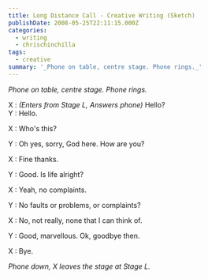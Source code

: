 ```yaml
---
title: Long Distance Call - Creative Writing (Sketch)
publishDate: 2008-05-25T22:11:15.000Z
categories:
  - writing
  - chrischinchilla
tags:
  - creative
summary: '_Phone on table, centre stage. Phone rings._'
---
```


_Phone on table, centre stage. Phone rings._

X : <i>(Enters from Stage L, Answers phone)</i> Hello?<br />Y : Hello.

X : Who's this?

Y : Oh yes, sorry, God here. How are you?

X : Fine thanks.

Y : Good. Is life alright?

X : Yeah, no complaints.

Y : No faults or problems, or complaints?

X : No, not really, none that I can think of.

Y : Good, marvellous. Ok, goodbye then.

X : Bye.

<i>Phone down, X leaves the stage at Stage L.</i>
